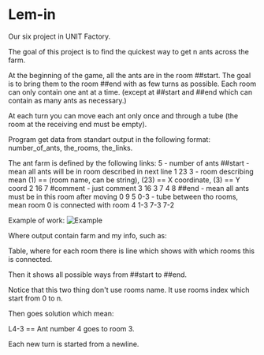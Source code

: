 # Lem-in

Our six project in UNIT Factory.

The goal of this project is to find the quickest way to get n ants across the farm.

At the beginning of the game, all the ants are in the room ##start. The goal is to bring them to the room ##end with as few
turns as possible. Each room can only contain one ant at a time. (except at ##start and ##end which can contain as many ants
as necessary.)

At each turn you can move each ant only once and through a tube (the room at the receiving end must be empty).

Program get data from standart output in the following format: number_of_ants, the_rooms, the_links.

The ant farm is defined by the following links:
5                      - number of ants
##start                - mean all ants will be in room described in next line
1 23 3                 - room describing mean (1) == (room name, can be string), (23) == X coordinate, (3) == Y coord
2 16 7
#comment               - just comment
3 16 3
7 4 8
##end                  - mean all ants must be in this room after moving
0 9 5
0-3                    - tube between tho rooms, mean room 0 is connected with room 4
1-3
7-3
7-2

Example of work:
![Example](https://cloud.githubusercontent.com/assets/17950689/24323370/20331ee4-117d-11e7-98f1-1c847d57c886.jpg)

Where output contain farm and my info, such as:

Table, where for each room there is line which shows with which rooms this is connected.

Then it shows all possible ways from ##start to ##end.

Notice that this two thing don't use rooms name. It use rooms index which start from 0 to n.

Then goes solution which mean:

L4-3 == Ant number 4 goes to room 3.

Each new turn is started from a newline.
